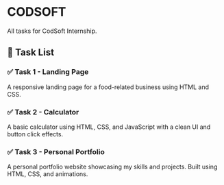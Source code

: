 # CODSOFT
All tasks for CodSoft Internship.
## 📁 Task List

### ✅ Task 1 - Landing Page
A responsive landing page for a food-related business using HTML and CSS.

### ✅ Task 2 - Calculator
A basic calculator using HTML, CSS, and JavaScript with a clean UI and button click effects.

### ✅ Task 3 - Personal Portfolio
A personal portfolio website showcasing my skills and projects. Built using HTML, CSS, and animations.
